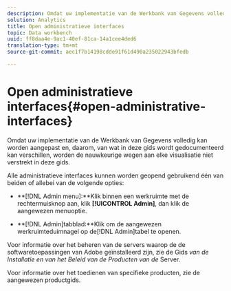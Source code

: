 ```yaml
---
description: Omdat uw implementatie van de Werkbank van Gegevens volledig kan worden aangepast en, daarom, van wat in deze gids wordt gedocumenteerd kan verschillen, worden de nauwkeurige wegen aan elke visualisatie niet verstrekt in deze gids.
solution: Analytics
title: Open administratieve interfaces
topic: Data workbench
uuid: ff8daa4e-9ac1-40ef-81ca-14a1cee4ded6
translation-type: tm+mt
source-git-commit: aec1f7b14198cdde91f61d490a235022943bfedb

---
```



# Open administratieve interfaces{#open-administrative-interfaces}

Omdat uw implementatie van de Werkbank van Gegevens volledig kan worden aangepast en, daarom, van wat in deze gids wordt gedocumenteerd kan verschillen, worden de nauwkeurige wegen aan elke visualisatie niet verstrekt in deze gids.

Alle administratieve interfaces kunnen worden geopend gebruikend één van beiden of allebei van de volgende opties:

* **[!DNL Admin menu]:**Klik binnen een werkruimte met de rechtermuisknop aan, klik **[!UICONTROL Admin]**, dan klik de aangewezen menuoptie.

* **[!DNL Admin]tabblad:**Klik om de aangewezen werkruimteduimnagel op de[!DNL Admin]tabel te openen.

Voor informatie over het beheren van de servers waarop de de softwaretoepassingen van Adobe geïnstalleerd zijn, zie de Gids *van de Installatie en van het Beleid van de Producten van de* Server.

Voor informatie over het toedienen van specifieke producten, zie de aangewezen productgids.
